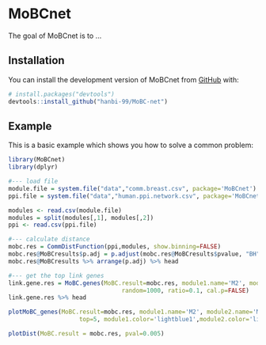
# MoBCnet

<!-- badges: start -->
<!-- badges: end -->

The goal of MoBCnet is to ...

## Installation

You can install the development version of MoBCnet from [GitHub](https://github.com/) with:

``` r
# install.packages("devtools")
devtools::install_github("hanbi-99/MoBC-net")
```

## Example

This is a basic example which shows you how to solve a common problem:

``` r
library(MoBCnet)
library(dplyr)

#--- load file
module.file = system.file("data","comm.breast.csv", package='MoBCnet')
ppi.file = system.file("data","human.ppi.network.csv", package='MoBCnet')

modules <- read.csv(module.file)
modules = split(modules[,1], modules[,2])
ppi <- read.csv(ppi.file)

#--- calculate distance
mobc.res = CommDistFunction(ppi,modules, show.binning=FALSE)
mobc.res@MoBCresults$p.adj = p.adjust(mobc.res@MoBCresults$pvalue, "BH")
mobc.res@MoBCresults %>% arrange(p.adj) %>% head

#--- get the top link genes
link.gene.res = MoBC.genes(MoBC.result=mobc.res, module1.name='M2', module2.name="M3",
                                random=1000, ratio=0.1, cal.p=FALSE)
link.gene.res %>% head

plotMoBC_genes(MoBC.result=mobc.res, module1.name='M2', module2.name='M3', 
                    top=5, module1.color='lightblue1',module2.color='lightpink')

plotDist(MoBC.result = mobc.res, pval=0.005)


```

